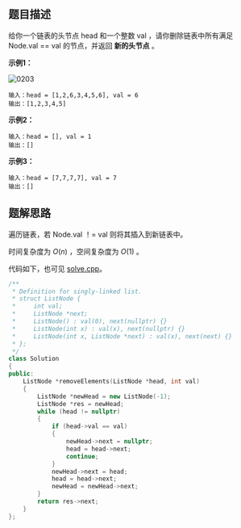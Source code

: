 ## 题目描述

给你一个链表的头节点 head 和一个整数 val ，请你删除链表中所有满足 Node.val == val 的节点，并返回 **新的头节点** 。

**示例1：**

![0203](https://assets.leetcode.com/uploads/2021/03/06/removelinked-list.jpg)

```
输入：head = [1,2,6,3,4,5,6], val = 6
输出：[1,2,3,4,5]
```

**示例2：**

```
输入：head = [], val = 1
输出：[]
```

**示例3：**

```
输入：head = [7,7,7,7], val = 7
输出：[]
```

## 题解思路

遍历链表，若 Node.val ！= val 则将其插入到新链表中。

时间复杂度为 $O(n)$ ，空间复杂度为 $O(1)$ 。

代码如下，也可见 [solve.cpp](./solve.cpp)。

```c++
/**
 * Definition for singly-linked list.
 * struct ListNode {
 *     int val;
 *     ListNode *next;
 *     ListNode() : val(0), next(nullptr) {}
 *     ListNode(int x) : val(x), next(nullptr) {}
 *     ListNode(int x, ListNode *next) : val(x), next(next) {}
 * };
 */
class Solution
{
public:
    ListNode *removeElements(ListNode *head, int val)
    {
        ListNode *newHead = new ListNode(-1);
        ListNode *res = newHead;
        while (head != nullptr)
        {
            if (head->val == val)
            {
                newHead->next = nullptr;
                head = head->next;
                continue;
            }
            newHead->next = head;
            head = head->next;
            newHead = newHead->next;
        }
        return res->next;
    }
};

```
